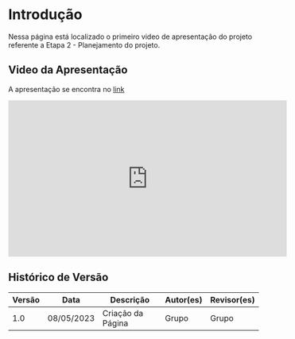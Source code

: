 # Introdução

Nessa página está localizado o primeiro video de apresentação do projeto referente a Etapa 2 - Planejamento do projeto.

## Video da Apresentação

A apresentação se encontra no [link](https://www.youtube.com/watch?v=l0xgvjbAQA4)

<iframe width="560" height="315" src="https://www.youtube.com/embed/l0xgvjbAQA4" title="YouTube video player" frameborder="0" allow="accelerometer; autoplay; clipboard-write; encrypted-media; gyroscope; picture-in-picture; web-share" allowfullscreen></iframe>

## Histórico de Versão

| Versão | Data       | Descrição         | Autor(es) | Revisor(es) |
| ------ | ---------- | ----------------- | --------- | ----------- |
| 1.0    | 08/05/2023 | Criação da Página | Grupo     | Grupo       |